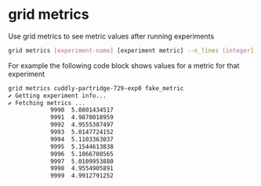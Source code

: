 # grid metrics

Use grid metrics to see metric values after running experiments

```bash
grid metrics [experiment-name] [experiment metric] --n_lines [integer]
```

For example the following code block shows values for a metric for that experiment

```bash
grid metrics cuddly-partridge-729-exp0 fake_metric
✔ Getting experiment info...
✔ Fetching metrics ...
            9990  5.0801434517
            9991  4.9870018959
            9992  4.9555387497
            9993  5.0147724152
            9994  5.1103363037
            9995  5.1544613838
            9996  5.1066708565
            9997  5.0109953880
            9998  4.9554905891
            9999  4.9912791252
```

